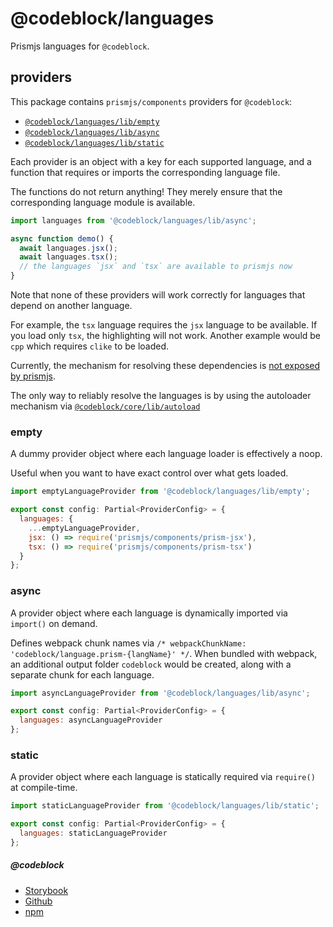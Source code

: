 # @codeblock/languages

Prismjs languages for `@codeblock`.

## providers

This package contains `prismjs/components` providers for `@codeblock`:

- [`@codeblock/languages/lib/empty`](#empty)
- [`@codeblock/languages/lib/async`](#async)
- [`@codeblock/languages/lib/static`](#static)

Each provider is an object with a key for each supported language, and a function that requires or imports the corresponding language file.

The functions do not return anything! They merely ensure that the corresponding language module is available.

```javascript
import languages from '@codeblock/languages/lib/async';

async function demo() {
  await languages.jsx();
  await languages.tsx();
  // the languages `jsx` and `tsx` are available to prismjs now
}
```

Note that none of these providers will work correctly for languages that depend on another language.

For example, the `tsx` language requires the `jsx` language to be available. If you load only `tsx`, the highlighting will not work. Another example would be `cpp` which requires `clike` to be loaded.

Currently, the mechanism for resolving these dependencies is [not exposed by prismjs](https://github.com/PrismJS/prism/blob/master/plugins/autoloader/prism-autoloader.js#L7).

The only way to reliably resolve the languages is by using the autoloader mechanism via [`@codeblock/core/lib/autoload`](../codeblock-core/README.md#autoload)

### empty

A dummy provider object where each language loader is effectively a noop.

Useful when you want to have exact control over what gets loaded.

```jsx
import emptyLanguageProvider from '@codeblock/languages/lib/empty';

export const config: Partial<ProviderConfig> = {
  languages: {
    ...emptyLanguageProvider,
    jsx: () => require('prismjs/components/prism-jsx'),
    tsx: () => require('prismjs/components/prism-tsx')
  }
};
```

### async

A provider object where each language is dynamically imported via `import()` on demand.

Defines webpack chunk names via `/* webpackChunkName: 'codeblock/language.prism-{langName}' */`.
When bundled with webpack, an additional output folder `codeblock` would be created, along with a separate chunk for each language.

```jsx
import asyncLanguageProvider from '@codeblock/languages/lib/async';

export const config: Partial<ProviderConfig> = {
  languages: asyncLanguageProvider
};
```

### static

A provider object where each language is statically required via `require()` at compile-time.

```jsx
import staticLanguageProvider from '@codeblock/languages/lib/static';

export const config: Partial<ProviderConfig> = {
  languages: staticLanguageProvider
};
```

##### @codeblock

- [Storybook](https://codeblockjs.github.io/codeblock)
- [Github](https://github.com/codeblockjs/codeblock)
- [npm](https://www.npmjs.com/org/codeblock)
